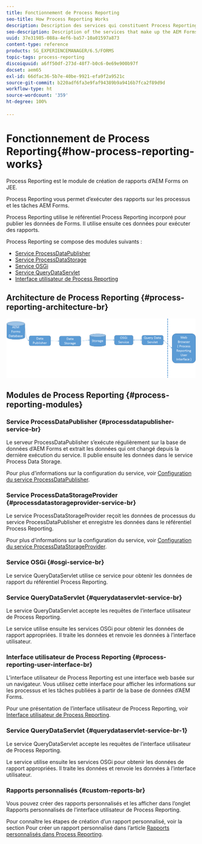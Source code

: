 ```yaml
---
title: Fonctionnement de Process Reporting
seo-title: How Process Reporting Works
description: Description des services qui constituent Process Reporting d’AEM Forms on JEE et présentation de l’interface utilisateur de Process Reporting
seo-description: Description of the services that make up the AEM Forms on JEE Process Reporting and an introduction to the Process Reporting UI
uuid: 37e31985-088a-4ef6-ba57-10a01597a873
content-type: reference
products: SG_EXPERIENCEMANAGER/6.5/FORMS
topic-tags: process-reporting
discoiquuid: a6ff50df-273d-48f7-b0c6-0e69e900b97f
docset: aem65
exl-id: 66dfac36-5b7e-40be-9921-efa9f2a9521c
source-git-commit: b220adf6fa3e9faf94389b9a9416b7fca2f89d9d
workflow-type: ht
source-wordcount: '359'
ht-degree: 100%

---
```


# Fonctionnement de Process Reporting{#how-process-reporting-works}

Process Reporting est le module de création de rapports d’AEM Forms on JEE.

Process Reporting vous permet d’exécuter des rapports sur les processus et les tâches AEM Forms.

Process Reporting utilise le référentiel Process Reporting incorporé pour publier les données de Forms. Il utilise ensuite ces données pour exécuter des rapports.

Process Reporting se compose des modules suivants :

* [Service ProcessDataPublisher](#processdatapublisher-service-br-p)
* [Service ProcessDataStorage](#processdatastorageprovider-service-br-p)
* [Service OSGi](#osgi-service-br-p)
* [Service QueryDataServlet](#querydataservlet-service-br-p)
* [Interface utilisateur de Process Reporting](#process-reporting-user-interface-br-p)

## Architecture de Process Reporting {#process-reporting-architecture-br}

![processreportingarchitarchitecture](assets/processreportingarchitecture.png)

## Modules de Process Reporting {#process-reporting-modules}

### Service ProcessDataPublisher {#processdatapublisher-service-br}

Le serveur ProcessDataPublisher s’exécute régulièrement sur la base de données d’AEM Forms et extrait les données qui ont changé depuis la dernière exécution du service. Il publie ensuite les données dans le service Process Data Storage.

Pour plus d’informations sur la configuration du service, voir [Configuration du service ProcessDataPublisher](/help/forms/using/process-reporting/install-start-process-reporting.md#p-reportconfiguration-service-p).

### Service ProcessDataStorageProvider {#processdatastorageprovider-service-br}

Le service ProcessDataStorageProvider reçoit les données de processus du service ProcessDataPublisher et enregistre les données dans le référentiel Process Reporting.

Pour plus d’informations sur la configuration du service, voir [Configuration du service ProcessDataStorageProvider](/help/forms/using/process-reporting/install-start-process-reporting.md#p-to-configure-the-process-reporting-repository-locations-p).

### Service OSGi {#osgi-service-br}

Le service QueryDataServlet utilise ce service pour obtenir les données de rapport du référentiel Process Reporting.

### Service QueryDataServlet {#querydataservlet-service-br}

Le service QueryDataServlet accepte les requêtes de l’interface utilisateur de Process Reporting.

Le service utilise ensuite les services OSGi pour obtenir les données de rapport appropriées. Il traite les données et renvoie les données à l’interface utilisateur.

### Interface utilisateur de Process Reporting {#process-reporting-user-interface-br}

L’interface utilisateur de Process Reporting est une interface web basée sur un navigateur. Vous utilisez cette interface pour afficher les informations sur les processus et les tâches publiées à partir de la base de données d’AEM Forms.

Pour une présentation de l’interface utilisateur de Process Reporting, voir [Interface utilisateur de Process Reporting](/help/forms/using/process-reporting/introduction-process-reporting.md).

### Service QueryDataServlet {#querydataservlet-service-br-1}

Le service QueryDataServlet accepte les requêtes de l’interface utilisateur de Process Reporting.

Le service utilise ensuite les services OSGi pour obtenir les données de rapport appropriées. Il traite les données et renvoie les données à l’interface utilisateur.

### Rapports personnalisés {#custom-reports-br}

Vous pouvez créer des rapports personnalisés et les afficher dans l’onglet Rapports personnalisés de l’interface utilisateur de Process Reporting.

Pour connaître les étapes de création d’un rapport personnalisé, voir la section Pour créer un rapport personnalisé dans l’article [Rapports personnalisés dans Process Reporting](/help/forms/using/process-reporting/process-reporting-custom-reports.md).
